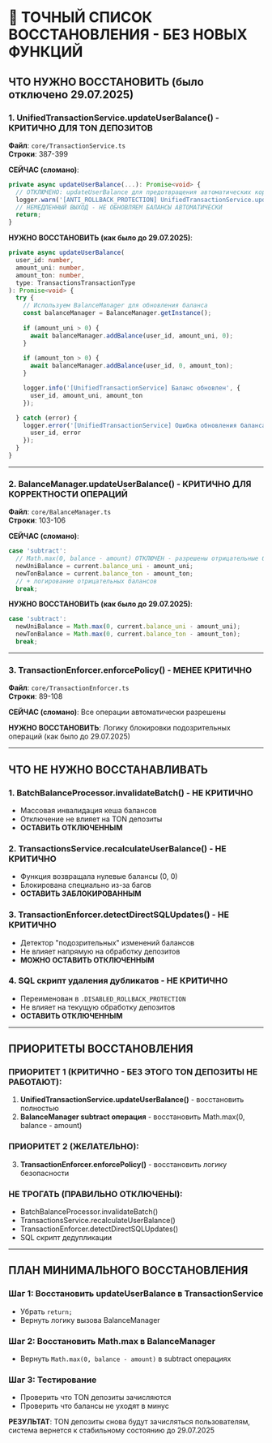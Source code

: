 # 🎯 ТОЧНЫЙ СПИСОК ВОССТАНОВЛЕНИЯ - БЕЗ НОВЫХ ФУНКЦИЙ

## ЧТО НУЖНО ВОССТАНОВИТЬ (было отключено 29.07.2025)

### 1. UnifiedTransactionService.updateUserBalance() - КРИТИЧНО ДЛЯ TON ДЕПОЗИТОВ

**Файл**: `core/TransactionService.ts`  
**Строки**: 387-399

**СЕЙЧАС (сломано)**:
```typescript
private async updateUserBalance(...): Promise<void> {
  // ОТКЛЮЧЕНО: updateUserBalance для предотвращения автоматических корректировок балансов
  logger.warn('[ANTI_ROLLBACK_PROTECTION] UnifiedTransactionService.updateUserBalance ОТКЛЮЧЕН');
  // НЕМЕДЛЕННЫЙ ВЫХОД - НЕ ОБНОВЛЯЕМ БАЛАНСЫ АВТОМАТИЧЕСКИ
  return;
}
```

**НУЖНО ВОССТАНОВИТЬ (как было до 29.07.2025)**:
```typescript
private async updateUserBalance(
  user_id: number, 
  amount_uni: number, 
  amount_ton: number, 
  type: TransactionsTransactionType
): Promise<void> {
  try {
    // Используем BalanceManager для обновления баланса
    const balanceManager = BalanceManager.getInstance();
    
    if (amount_uni > 0) {
      await balanceManager.addBalance(user_id, amount_uni, 0);
    }
    
    if (amount_ton > 0) {
      await balanceManager.addBalance(user_id, 0, amount_ton);
    }

    logger.info('[UnifiedTransactionService] Баланс обновлен', {
      user_id, amount_uni, amount_ton
    });

  } catch (error) {
    logger.error('[UnifiedTransactionService] Ошибка обновления баланса', {
      user_id, error
    });
  }
}
```

---

### 2. BalanceManager.updateUserBalance() - КРИТИЧНО ДЛЯ КОРРЕКТНОСТИ ОПЕРАЦИЙ

**Файл**: `core/BalanceManager.ts`  
**Строки**: 103-106

**СЕЙЧАС (сломано)**:
```typescript
case 'subtract':
  // Math.max(0, balance - amount) ОТКЛЮЧЕН - разрешены отрицательные балансы
  newUniBalance = current.balance_uni - amount_uni;
  newTonBalance = current.balance_ton - amount_ton;
  // + логирование отрицательных балансов
  break;
```

**НУЖНО ВОССТАНОВИТЬ (как было до 29.07.2025)**:
```typescript
case 'subtract':
  newUniBalance = Math.max(0, current.balance_uni - amount_uni);
  newTonBalance = Math.max(0, current.balance_ton - amount_ton);
  break;
```

---

### 3. TransactionEnforcer.enforcePolicy() - МЕНЕЕ КРИТИЧНО

**Файл**: `core/TransactionEnforcer.ts`  
**Строки**: 89-108

**СЕЙЧАС (сломано)**: Все операции автоматически разрешены

**НУЖНО ВОССТАНОВИТЬ**: Логику блокировки подозрительных операций (как было до 29.07.2025)

---

## ЧТО НЕ НУЖНО ВОССТАНАВЛИВАТЬ

### 1. BatchBalanceProcessor.invalidateBatch() - НЕ КРИТИЧНО
- Массовая инвалидация кеша балансов
- Отключение не влияет на TON депозиты
- **ОСТАВИТЬ ОТКЛЮЧЕННЫМ**

### 2. TransactionsService.recalculateUserBalance() - НЕ КРИТИЧНО  
- Функция возвращала нулевые балансы (0, 0)
- Блокирована специально из-за багов
- **ОСТАВИТЬ ЗАБЛОКИРОВАННЫМ**

### 3. TransactionEnforcer.detectDirectSQLUpdates() - НЕ КРИТИЧНО
- Детектор "подозрительных" изменений балансов
- Не влияет напрямую на обработку депозитов
- **МОЖНО ОСТАВИТЬ ОТКЛЮЧЕННЫМ**

### 4. SQL скрипт удаления дубликатов - НЕ КРИТИЧНО
- Переименован в `.DISABLED_ROLLBACK_PROTECTION`
- Не влияет на текущую обработку депозитов
- **ОСТАВИТЬ ОТКЛЮЧЕННЫМ**

---

## ПРИОРИТЕТЫ ВОССТАНОВЛЕНИЯ

### ПРИОРИТЕТ 1 (КРИТИЧНО - БЕЗ ЭТОГО TON ДЕПОЗИТЫ НЕ РАБОТАЮТ):
1. **UnifiedTransactionService.updateUserBalance()** - восстановить полностью
2. **BalanceManager subtract операция** - восстановить Math.max(0, balance - amount)

### ПРИОРИТЕТ 2 (ЖЕЛАТЕЛЬНО):
3. **TransactionEnforcer.enforcePolicy()** - восстановить логику безопасности

### НЕ ТРОГАТЬ (ПРАВИЛЬНО ОТКЛЮЧЕНЫ):
- BatchBalanceProcessor.invalidateBatch()
- TransactionsService.recalculateUserBalance()  
- TransactionEnforcer.detectDirectSQLUpdates()
- SQL скрипт дедупликации

---

## ПЛАН МИНИМАЛЬНОГО ВОССТАНОВЛЕНИЯ

### Шаг 1: Восстановить updateUserBalance в TransactionService
- Убрать `return;` 
- Вернуть логику вызова BalanceManager

### Шаг 2: Восстановить Math.max в BalanceManager
- Вернуть `Math.max(0, balance - amount)` в subtract операциях

### Шаг 3: Тестирование
- Проверить что TON депозиты зачисляются
- Проверить что балансы не уходят в минус

**РЕЗУЛЬТАТ**: TON депозиты снова будут зачисляться пользователям, система вернется к стабильному состоянию до 29.07.2025
